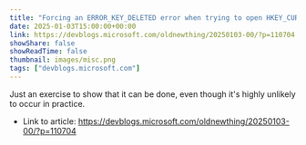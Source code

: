 ```yaml
---
title: "Forcing an ERROR_KEY_DELETED error when trying to open HKEY_CURRENT_USER\\Software"
date: 2025-01-03T15:00:00+00:00
link: https://devblogs.microsoft.com/oldnewthing/20250103-00/?p=110704
showShare: false
showReadTime: false
thumbnail: images/misc.png
tags: ["devblogs.microsoft.com"]
---
```

Just an exercise to show that it can be done, even though it's highly unlikely to occur in practice.

- Link to article: https://devblogs.microsoft.com/oldnewthing/20250103-00/?p=110704
